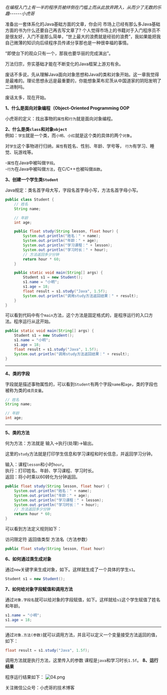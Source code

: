 *在编程入门上有一半的程序员被绊倒在门槛上而从此放弃跨入，从而少了无数的乐趣------小虎哥*

准备出一套体系化的Java基础方面的文章，你会问 市场上已经有那么多Java基础方面的书为什么还要自己再去写文章了? 个人觉得市场上的书籍对于入门程序员不是很友好，入门不是那么简单，“世上最大的浪费就是经验的浪费”，我如果能把我自己微薄的知识向后续程序员传递分享那也是一种很幸福的事情。

“即使台下的观众只有一个，那我也要华丽的完成演出”。

万法归宗，夯实基础才能在不断变化的Java框架上游刃有余。

废话不多说，先从理解Java面向对象思想和Java的类和对象开始。这一章我觉得是最难的。理论思想永远是最重要的，你能想象莱布尼茨从中国道家的阴阳发明了二进制吗。

废话太多，现在开始。

**1、什么是面向对象编程（Object-Oriented Programming OOP**

小虎哥的定义：找出事物的`属性`和`行为`就是面向对象编程。

**2、什么是类`class`和对象`object`**    
例如：`学生`就是一个类，而`小明`、`小红`就是这个类的具体的两个`对象`。

对`学生`这个事物进行归纳，`属性`有姓名、性别、年龄、学号等，
`行为`有学习、睡觉、玩游戏等。

-`属性`在Java中被叫做`字段`。    
-`行为`在Java中被叫做`方法`，在C/C++也被叫做`函数`。

**3、创建一个学生类`Student`**

Java规定：类名首字母大写，字段名首字母小写，方法名首字母小写。

```java
public class Student {
    // 姓名
    String name;

    // 年龄
    int age;

    public float study(String lesson, float hour) {
        System.out.println("姓名：" + name);
        System.out.println("年龄：" + age);
        System.out.println("学习课程：" + lesson);
        System.out.println("学习时长：" + hour);
        // 方法返回多少分钟
        return hour * 60;
    }

    public static void main(String[] args) {
        Student s1 = new Student();
        s1.name = "小明";
        s1.age = 18;
        float result = s1.study("Java", 1.5f);
        System.out.println("调用study方法返回结果：" + result);
    }
}
```

可以看到代码中有个`main`方法，这个方法是固定格式的，是程序运行的入口方法。程序运行从这开始。

```java
public static void main(String[] args) {
    Student s1 = new Student();
    s1.name = "小明";
    s1.age = 18;
    float result = s1.study("Java", 1.5f);
    System.out.println("调用study方法返回结果：" + result);
}
```
---
**4、类的字段**

字段就是描述事物属性的，可以看到`Student`有两个字段`name`和`age`，类的字段也被称为类的`成员变量`。

```java
// 姓名
String name;

// 年龄
int age;
```
---

**5、类的方法**

何为方法：方法就是 输入->执行(处理)->输出。

这里的`study`方法就是打印学生信息和学习课程和时长信息，并返回学习分钟。

输入：课程`lesson`和小时`hour`。    
执行：打印姓名、年龄、学习课程、学习时长。    
返回：将小时乘以60转化为分钟返回。

```java
public float study(String lesson, float hour) {
    System.out.println("姓名：" + name);
    System.out.println("年龄：" + age);
    System.out.println("学习课程：" + lesson);
    System.out.println("学习时长：" + hour);
    // 方法返回多少分钟
    return hour * 60;
}
```

可以看到方法定义规则如下：

访问限定符 返回值类型  方法名（方法参数）
```java
public float study(String lesson, float hour)
```
**6、如何通过类生成对象**

通过`new`关键字来生成对象，如下。这样就生成了一个具体的学生`s1`。
```java
Student s1 = new Student();
```
**7、如何给对象字段赋值和调用方法**

通过`对象.字段名`就可以给对象的字段赋值，如下。这样就给`s1`这个学生赋值了姓名和年龄。
```java
s1.name = "小明";
s1.age = 18;
```
---
通过`对象.方法(参数)`就可以调用方法，并且可以定义一个变量接受方法返回的值，如下：
```java
float result = s1.study("Java", 1.5f);
```
调用方法就是执行方法，这里传入的参数 课程是`java`和学习时长`1.5f`。
**8、运行结果**

程序运行结果如下：
![04.png](https://note.youdao.com/yws/res/34664/WEBRESOURCE9891a4bb566608bfa93b7938d3d74d10)

关注微信公众号：小虎哥的技术博客
